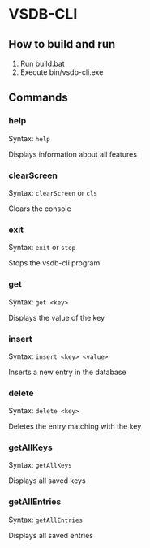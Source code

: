 # VSDB-CLI

## How to build and run
1. Run build.bat
2. Execute bin/vsdb-cli.exe

## Commands

### help

Syntax: ``help``

Displays information about all features

### clearScreen

Syntax: ``clearScreen`` or ``cls``

Clears the console

### exit

Syntax: ``exit`` or ``stop``

Stops the vsdb-cli program

### get

Syntax: ``get <key>``

Displays the value of the key

### insert

Syntax: ``insert <key> <value>``

Inserts a new entry in the database

### delete

Syntax: ``delete <key>``

Deletes the entry matching with the key

### getAllKeys

Syntax: ``getAllKeys``

Displays all saved keys

### getAllEntries

Syntax: ``getAllEntries``

Displays all saved entries